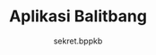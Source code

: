 ---
author: sekret.bppkb
title: "Aplikasi Balitbang"
thumbnail: /Aplikasi-Balitbang/thumbnails/khatulistiwa-one-map.png
eurl: https://kom-litbang.kalbarprov.go.id/home
---